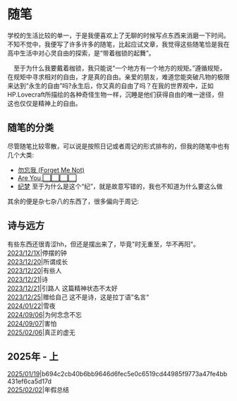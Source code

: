 # 随笔
<p class='ins'>学校的生活比较的单一，于是我便喜欢上了无聊的时候写点东西来消磨一下时间。不知不觉中，我便写了许多许多的随笔，比起应试文章，我觉得这些随笔恰是我在高中生活中对心灵自由的探索，是“带着枷锁的起舞”。</p>
<p class='ps' style='text-indent:1em;'>至于为什么我要戴着枷锁，我只能说“一个地方有一个地方的规矩。”遵循规矩，在规矩中寻求相对的自由，才是真的自由。亲爱的朋友，难道您能突破凡物的极限来达到“永生的自由”吗?永生后，你又真的自由了吗？在我的世界观中，正如HP.Lovecraft所描绘的各种奇怪生物一样，沉睡是他们获得自由的唯一途径，但这也仅仅是精神上的自由。</p>

## 随笔的分类
<p class='ins'>尽管随笔比较零散，可以说是按照日记或者周记的形式排布的，但我的随笔中也有几个大类:</p>

- [勿忘我 (Forget Me Not)](./forget_me_not)
- [Are You ⬜⬜⬜⬜](./are_you_____)
- [纪梦](./dreams) <span class='ps' >至于为什么是这个“纪”，就是故意写错的，我也不知道为什么要这么做</span>

<p class='ins'>其余的便是杂七杂八的东西了，很多偏向于周记:</p>

## 诗与远方
有些东西还很青涩hh，但还是摆出来了，毕竟"<span class='hl'>时无重至，华不再阳</span>"。<br>
[2023/12/1X](./poems/rusted_clock.md)|停摆的钟 <br>
[2023/12/20](./poems/so_called_grow_up.md)|<span class='hl'>所谓成长</span> <br>
[2023/12/20](./poems/somebody.md)|有些人 <br>
[2023/12/21](./poems/poem.md)|诗 <br>
[2023/12/21](./poems/leader_to_death.md)|引路人 <span class='ps'>这篇精神状态不太好</span> <br>
[2023/12/25](./poems/for_myself.md)|赠给自己 <span class='ps'>这不是诗，这是拉丁语”名言“</span> <br>
[2024/01/22](./poems/snowing_night.md)|<span class='hl'>雪夜</span> <br>
[2024/09/06](./poems/why_recall.md)|为何念念不忘 <br>
[2024/09/07](./poems/afraid.md)|害怕 <br>
[2025/02/06](./poems/true_emptiness)|真正的虚无 <br>

## 2025年 - 上
[2025/01/19](./people_0.md)|<span class='encrypt'>b694c2cb40b6bb9646d6fec5e0c6519cd44985f9773a47fe4bb431ef6ca5d17d</span>
<br>
[2025/02/02](./lunaryear_summary_2025.md)|<span class='hl'>年假总结</span>